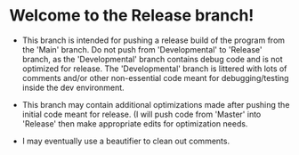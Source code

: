 # Welcome to the Release branch!

* This branch is intended for pushing a release build of the program from the 'Main' branch. Do not push from 'Developmental' to 'Release' branch, as the 'Developmental' branch contains debug code and is not optimized for release. The 'Developmental' branch is littered with lots of comments and/or other non-essential code meant for debugging/testing inside the dev environment. 

* This branch may contain additional optimizations made after pushing the initial code meant for release. (I will push code from 'Master' into 'Release' then make appropriate edits for optimization needs. 

* I may eventually use a beautifier to clean out comments. 

